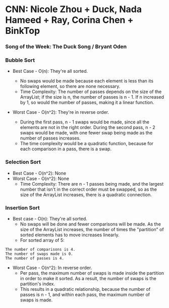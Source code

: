 # CNN: Nicole Zhou + Duck, Nada Hameed + Ray, Corina Chen + BinkTop
### Song of the Week: The Duck Song / Bryant Oden

### Bubble Sort
* Best Case - O(n): They're all sorted.
  * No swaps would be made because each element is less than its following element, so there are none necessary.
  * Time Complexity: The number of passes depends on the size of the ArrayList; if the size is n, the number of passes is n - 1. If n increased by 1, so would the number of passes, making it a linear function.

* Worst Case - O(n^2): They're in reverse order.
  * During the first pass, n - 1 swaps would be made, since all the elements are not in the right order. During the second pass, n - 2 swaps would be made, with one fewer swap being made as the number of passes increases.
  * The time complexity would be a quadratic function, because for each comparison in a pass, there is a swap.


### Selection Sort
* Best Case - O(n^2): None
* Worst Case - O(n^2): None
  * Time Complexity: There are n - 1 passes being made, and the largest number that isn't in the correct order must be swapped, so as the size of the ArrayList increases, there is a quadratic connection.

### Insertion Sort
* Best case - O(n): They're all sorted.
  * No swaps will be done and fewer comparisons will be made. As the size of the ArrayList increases, the number of times the "partition" of sorted elements has to move increases linearly.
  * For sorted array of 5:
```
The number of comparisons is 4.
The number of swaps made is 0.
The number of passes is 4.
```
* Worst Case - O(n^2): In reverse order.
  * Per pass, the maximum number of swaps is made inside the partition in order to make it sorted. As a result, the number of swaps is the partition's index.
  * This results in a quadratic relationship, because the number of passes is n - 1, and within each pass, the maximum number of swaps is made.
